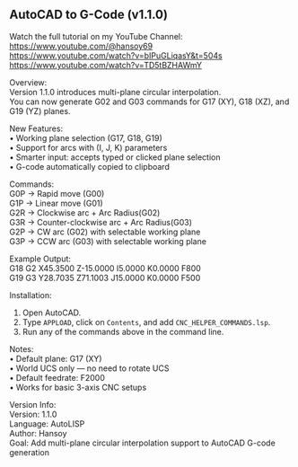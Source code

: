 AutoCAD to G-Code (v1.1.0)
--------------------------

Watch the full tutorial on my YouTube Channel:  
https://www.youtube.com/@hansoy69  
https://www.youtube.com/watch?v=bIPuGLiqasY&t=504s  
https://www.youtube.com/watch?v=TD5tBZHAWmY  

Overview:  
Version 1.1.0 introduces multi-plane circular interpolation.  
You can now generate G02 and G03 commands for G17 (XY), G18 (XZ), and G19 (YZ) planes.

New Features:  
• Working plane selection (G17, G18, G19)  
• Support for arcs with (I, J, K) parameters  
• Smarter input: accepts typed or clicked plane selection  
• G-code automatically copied to clipboard  

Commands:  
G0P  → Rapid move (G00)  
G1P  → Linear move (G01)  
G2R  → Clockwise arc + Arc Radius(G02)  
G3R  → Counter-clockwise arc + Arc Radius(G03)  
G2P  → CW arc (G02) with selectable working plane  
G3P  → CCW arc (G03) with selectable working plane  

Example Output:  
G18 G2 X45.3500 Z-15.0000 I5.0000 K0.0000 F800   
G19 G3 Y28.7035 Z71.1003 J15.0000 K0.0000 F500  

Installation:
1. Open AutoCAD.
2. Type `APPLOAD`, click on `Contents`, and add `CNC_HELPER_COMMANDS.lsp`.
3. Run any of the commands above in the command line.

Notes:  
• Default plane: G17 (XY)  
• World UCS only — no need to rotate UCS  
• Default feedrate: F2000  
• Works for basic 3-axis CNC setups  

Version Info:  
Version: 1.1.0   
Language: AutoLISP   
Author: Hansoy  
Goal: Add multi-plane circular interpolation support to AutoCAD G-code generation  


